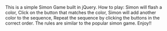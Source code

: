 This is a simple Simon Game built in jQuery.
How to play: 
Simon will flash a color, 
Click on the button that matches the color, 
Simon will add another color to the sequence, 
Repeat the sequence by clicking the buttons in the correct order. 
The rules are similar to the popular simon game. 
Enjoy!!